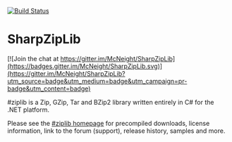 [![Build Status](https://travis-ci.org/McNeight/SharpZipLib.svg?branch=master)](https://travis-ci.org/McNeight/SharpZipLib)

SharpZipLib
===========

[![Join the chat at https://gitter.im/McNeight/SharpZipLib](https://badges.gitter.im/McNeight/SharpZipLib.svg)](https://gitter.im/McNeight/SharpZipLib?utm_source=badge&utm_medium=badge&utm_campaign=pr-badge&utm_content=badge)

\#ziplib is a Zip, GZip, Tar and BZip2 library written entirely in C# for the .NET platform.

Please see the [\#ziplib homepage](http://icsharpcode.github.io/SharpZipLib/) for precompiled downloads,
license information, link to the forum (support), release history, samples and more.
